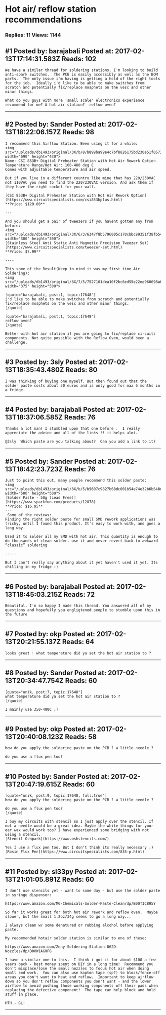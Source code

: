 # Hot air/ reflow station recommendations

### Replies: 11 Views: 1144

## \#1 Posted by: barajabali Posted at: 2017-02-13T17:14:31.583Z Reads: 102

```
We have a similar thread for soldering stations. I'm looking to build anti-spark switches.  The PCB is easily accessibly as well as the BOM parts.  The only issue i'm having is getting a hold of the right tools for the job.  Ideally i'd like to be able to make switches from scratch and potentially fix/replace mosphets on the vesc and other minor things. 

What do you guys with more 'small scale' electronics experience recommend for me? A hot air station?  reflow oven?
```

---
## \#2 Posted by: Sander Posted at: 2017-02-13T18:22:06.157Z Reads: 98

```
I recommend this Airflow Station. Been using it for a while:
<img src="/uploads/db1493/original/3X/b/8/b899ba99e4c7bf8826175bd230e51f057377c050.jpg" width="690" height="430">
Name: CSI 853B+ Digital Preheater Station with Hot Air Rework Option
Temperature Range/Hot Air: 100-480 deg C
Comes with adjustable temperature and air speed.

But if you live in a different country like mine that has 220/230VAC not 110VAC you need to find the 220/230VAC version. And ask them if they have the right socket for your wall.

[CSI 853B+ Digital Preheater Station with Hot Air Rework Option](https://www.circuitspecialists.com/csi853bplus.html) 
**Price: $129.00**

---

And you should get a pair of tweezers if you havent gotten any from before:
<img src="/uploads/db1493/original/3X/6/3/6347f8b5796005c170cbbc89351f38fb540445a0.jpg" width="300" height="300">
[Stainless Steel Anti Static Anti Magnetic Precision Tweezer Set](https://www.circuitspecialists.com/tweezer-set.html)  
**Price: $7.99**

----

This some of the Result(Keep in mind it was my first time Air Soldering):
<img src="/uploads/db1493/original/3X/7/5/7527101dea10f2bc6ed55e22ee960698a06bf3fc.jpg" width="375" height="500">

[quote="barajabali, post:1, topic:17648"]
i'd like to be able to make switches from scratch and potentially fix/replace mosphets on the vesc and other minor things.
[/quote]

[quote="barajabali, post:1, topic:17648"]
reflow oven?
[/quote]

Better with hot air station if you are going to fix/replace circuits components. Not quite possible with the Reflow Oven, would been a challenge.
```

---
## \#3 Posted by: 3sly Posted at: 2017-02-13T18:35:43.480Z Reads: 80

```
I was thinking of buying one myself. But then found out that the solder paste costs about 30 euros and is only good for max 6 months in a fridge.
```

---
## \#4 Posted by: barajabali Posted at: 2017-02-13T18:37:06.585Z Reads: 76

```
Thanks a lot man! I stumbled upon that one before .  I really appreciate the advice and all of the links !! it helps alot. 

@3sly  Which paste are you talking about?  Can you add a link to it?
```

---
## \#5 Posted by: Sander Posted at: 2017-02-13T18:42:23.723Z Reads: 76

```
Just to point this out, many people recommend this solder paste:
<img src="/uploads/db1493/original/3X/b/5/b5607c9827b68dc001b54e74e32b6b648df942d1.jpg" width="500" height="500">
[Solder Paste - 50g (Lead Free)](https://www.sparkfun.com/products/12878)
**Price: $16.95**
---
_Some of the reviews:_
Finding the right solder paste for small SMD rework applications was tricky, until I found this product. It’s easy to work with, and goes a long way.

Used it to solder all my SMD with hot air. This quantity is enough to do thousands of clean solder. use it and never revert back to awkward “classic” soldering

-----

But I can't really say anything about it yet haven't used it yet. Its chilling in my fridge :)
```

---
## \#6 Posted by: barajabali Posted at: 2017-02-13T18:45:03.215Z Reads: 72

```
Beautiful. I'm so happy I made this thread. You answered all of my questions and hopefully you engligtened people to stumble upon this in the future
```

---
## \#7 Posted by: okp Posted at: 2017-02-13T20:21:55.137Z Reads: 64

```
looks great ! what temperature did ya set the hot air station to ?
```

---
## \#8 Posted by: Sander Posted at: 2017-02-13T20:34:47.754Z Reads: 60

```
[quote="unik, post:7, topic:17648"]
what temperature did ya set the hot air station to ?
[/quote]

I mainly use 350-400C ;)
```

---
## \#9 Posted by: okp Posted at: 2017-02-13T20:40:08.123Z Reads: 58

```
how do you apply the soldering paste on the PCB ? a little needle ? 

do you use a flux pen too?
```

---
## \#10 Posted by: Sander Posted at: 2017-02-13T20:47:19.615Z Reads: 60

```
[quote="unik, post:9, topic:17648, full:true"]
how do you apply the soldering paste on the PCB ? a little needle ?

do you use a flux pen too?
[/quote]

I buy my circuits with stencil so I just apply over the stencil. If not a needle would be a great idea. Maybe the white things for your ear wax would work too? I have experienced some bridging with not using a stencil. 
[Stencil Oshpark](https://www.oshstencils.com/)

Yes I use a flux pen too. But I don't think its really necessary ;)
[Rosin Flux Pen](https://www.circuitspecialists.com/835-p.html)
```

---
## \#11 Posted by: sl33py Posted at: 2017-02-13T21:01:05.891Z Reads: 60

```
I don't use stencils yet - want to some day - but use the solder paste in syringe dispenser:

https://www.amazon.com/MG-Chemicals-Solder-Paste-Clean/dp/B00TIC895Y

So far it works great for both hot air rework and reflow oven.  Maybe slower, but the small 1.2oz/34g seems to go a long way...

I always clean w/ some denatured or rubbing alcohol before applying paste.

My recommended hotair solder station is similar to one of these:

https://www.amazon.com/Zeny-Soldering-Station-862D-Nozzles/dp/B00W1AG0FG

I have a similar one to this.  I think i got it for about $100 a few years back - best money spent on DIY in a long time!  Recommend you don't misplace/lose the small nozzles to focus hot air when doing small smd work.  You can also use kapton tape (sp?) to block/fence-off areas you don't want to heat and reflow.  Important to keep airflow down so you don't reflow components you don't want - and the lower airflow to avoid pushing those working components off their pads when replacing the defective component!  The tape can help block and hold stuff in place.

HTH - GL!
```

---
